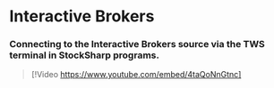 # Interactive Brokers

### Connecting to the Interactive Brokers source via the TWS terminal in StockSharp programs.

> [!Video https://www.youtube.com/embed/4taQoNnGtnc]
